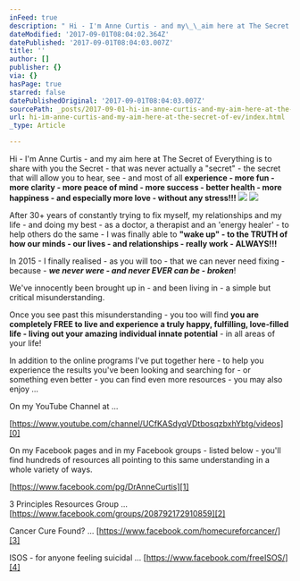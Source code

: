 ```yaml
---
inFeed: true
description: " Hi - I'm Anne Curtis - and my\_\_aim here at The Secret of Everything is to\_share with you the Secret - that was never actually\_a \"secret\" - the secret that will allow you to\_hear, see - and most of all\_experience - more fun - more clarity - more peace of mind - more success - better health - more happiness - and especially more love - without any stress!!!"
dateModified: '2017-09-01T08:04:02.364Z'
datePublished: '2017-09-01T08:04:03.007Z'
title: ''
author: []
publisher: {}
via: {}
hasPage: true
starred: false
datePublishedOriginal: '2017-09-01T08:04:03.007Z'
sourcePath: _posts/2017-09-01-hi-im-anne-curtis-and-my-aim-here-at-the-secret-of-ev.md
url: hi-im-anne-curtis-and-my-aim-here-at-the-secret-of-ev/index.html
_type: Article

---
```

Hi - I'm Anne Curtis - and my  aim here at The Secret of Everything is to share with you the Secret - that was never actually a "secret" - the secret that will allow you to hear, see - and most of all **experience - more fun - more clarity - more peace of mind - more success - better health - more happiness - and especially more love - without any stress!!!**
![](https://the-grid-user-content.s3-us-west-2.amazonaws.com/67a3677d-28bc-4457-99cb-a9943cf442c7.jpg)
![](https://the-grid-user-content.s3-us-west-2.amazonaws.com/401bd1a8-7f71-4e07-9330-a9d54502394d.jpg)

After 30+ years of constantly trying to fix myself, my relationships and my life - and doing my best - as a doctor, a therapist and an 'energy healer' - to help others do the same - I was finally able to **"wake up" - to the TRUTH of how our minds - our lives - and relationships - really work - ALWAYS!!!**

In 2015 - I finally realised - as you will too - that we can never need fixing - because - _**we never were - and never EVER can be - broken**_!   

We've innocently been brought up in - and been living in - a simple but critical misunderstanding.

Once you see past this misunderstanding - you too will find **you are completely FREE to live and experience a truly happy, fulfilling, love-filled life - living out your amazing individual innate potential** - in all areas of your life!

In addition to the online programs I've put together here - to help you experience the results you've been looking and searching for - or something even better - you can find even more resources - you may also enjoy ...

On my YouTube Channel at ... 

[https://www.youtube.com/channel/UCfKASdyqVDtbosqzbxhYbtg/videos][0]

On my Facebook pages and in my Facebook groups - listed below - you'll find hundreds of resources all pointing to this same understanding in a whole variety of ways.

[https://www.facebook.com/pg/DrAnneCurtis][1]

3 Principles Resources Group ... [https://www.facebook.com/groups/208792172910859][2]

Cancer Cure Found? ... [https://www.facebook.com/homecureforcancer/][3]

ISOS  -  for anyone feeling suicidal ... [https://www.facebook.com/freeISOS/][4]



[0]: https://www.youtube.com/channel/UCfKASdyqVDtbosqzbxhYbtg/videos
[1]: https://www.facebook.com/pg/DrAnneCurtis
[2]: https://www.facebook.com/groups/208792172910859
[3]: https://www.facebook.com/homecureforcancer/
[4]: https://www.facebook.com/freeISOS/